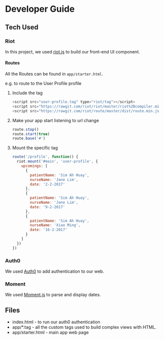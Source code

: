 # Developer Guide

## Tech Used
### Riot
In this project, we used [riot.js](http://riotjs.com/) to build our front-end UI component.

#### Routes
All the Routes can be found in `app/starter.html`.

e.g. to route to the User Profile profile
1. Include the tag<br>
   ```javascript
   <script src="user-profile.tag" type="riot/tag"></script>
   <script src="https://rawgit.com/riot/riot/master/riot%2Bcompiler.min.js"></script>
   <script src="https://rawgit.com/riot/route/master/dist/route.min.js"></script>
   ```
2. Make your app start listening to url change<br>
   ```javascript
   route.stop()
   route.start(true)
   route.base('#')
   ```
3. Mount the specific tag<br>
   ```javascript
   route('/profile', function() {
     riot.mount('#main', 'user-profile', {
       upcomings: [
         {
           patientName: 'Sim Ah Huay',
           nurseName: 'Jane Lim',
           date: '2-2-2017'
         },
         {
           patientName: 'Sim Ah Huay',
           nurseName: 'Jane Lim',
           date: '9-2-2017'
         },
         {
           patientName: 'Sim Ah Huay',
           nurseName: 'Xiao Ming',
           date: '16-2-2017'
         }
       ]
     })
   })
   ```

### Auth0
We used [Auth0](https://auth0.com/) to add authentication to our web.

### Moment
We used [Moment.js](https://momentjs.com/) to parse and display dates.

## Files
- index.html - to run our auth0 authentication
- app/*.tag - all the custom tags used to build complex views with HTML.
- app/starter.html - main app web page
